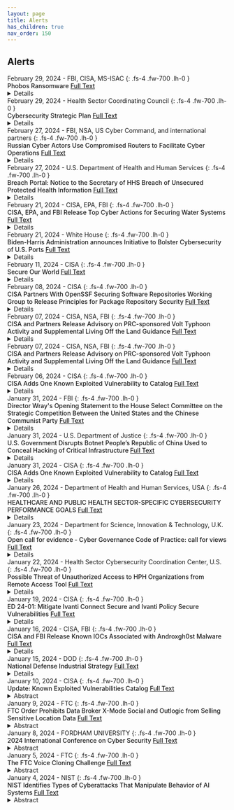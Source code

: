 ```yaml
---
layout: page
title: Alerts 
has_children: true
nav_order: 150 
---
```


## Alerts
<div class="code-example dont-break-out" markdown="1" style="padding-top:0px;padding-bottom:0px">
February 29, 2024 - FBI, CISA, MS-ISAC 
{: .fs-4 .fw-700 .lh-0  }
<p style="font-weight:500; margin:0px" markdown="1">
Phobos Ransomware <a href="https://www.cisa.gov/news-events/cybersecurity-advisories/aa24-060a"> Full Text</a>
</p>
<details>
The Federal Bureau of Investigation (FBI), the Cybersecurity and Infrastructure Security Agency (CISA), and the Multi-State Information Sharing and Analysis Center (MS-ISAC) are releasing this joint CSA, to disseminate known TTPs and IOCs associated with the Phobos ransomware variants observed as recently as February 2024, according to open source reporting. Phobos is structured as a ransomware-as-a-service (RaaS) model. Since May 2019, Phobos ransomware incidents impacting state, local, tribal, and territorial (SLTT) governments have been regularly reported to the MS-ISAC. These incidents targeted municipal and county governments, emergency services, education, public healthcare, and other critical infrastructure entities to successfully ransom several million U.S. dollars.
</details>
</div>

<div class="code-example dont-break-out" markdown="1" style="padding-top:0px;padding-bottom:0px">
February 29, 2024 - Health Sector Coordinating Council 
{: .fs-4 .fw-700 .lh-0  }
<p style="font-weight:500; margin:0px" markdown="1">
Cybersecurity Strategic Plan <a href="https://healthsectorcouncil.org/cyber-strategic-plan/"> Full Text</a>
</p>
<details>
The Health Industry Cybersecurity Strategic Plan (HIC-SP) is a call to action for organizations throughout the healthcare ecosystem to implement foundational cybersecurity programs that address the operational, technological, and governance challenges posed by significant healthcare industry trends over the next five years.
</details>
</div>

<div class="code-example dont-break-out" markdown="1" style="padding-top:0px;padding-bottom:0px">
February 27, 2024 - FBI, NSA, US Cyber Command, and international partners 
{: .fs-4 .fw-700 .lh-0  }
<p style="font-weight:500; margin:0px" markdown="1">
Russian Cyber Actors Use Compromised Routers to Facilitate Cyber Operations <a href="https://www.ic3.gov/Media/News/2024/240227.pdf"> Full Text</a> </p>
<details>
The U.S. Department of Justice, including the FBI, and international partners recently disrupted a GRU botnet consisting of such routers. However, owners of relevant devices should take the remedial actions described below to ensure the long-term success of the disruption effort and to identify and remediate any similar compromises.
</details>
</div>

<div class="code-example dont-break-out" markdown="1" style="padding-top:0px;padding-bottom:0px">
February 27, 2024 - U.S. Department of Health and Human Services 
{: .fs-4 .fw-700 .lh-0  }
<p style="font-weight:500; margin:0px" markdown="1">
Breach Portal: Notice to the Secretary of HHS Breach of Unsecured Protected Health Information <a href="https://ocrportal.hhs.gov/ocr/breach/breach_report.jsf"> Full Text</a>
</p>
<details>
As required by section 13402(e)(4) of the HITECH Act, the Secretary must post a list of breaches of unsecured protected health information affecting 500 or more individuals. The following breaches have been reported to the Secretary:
</details>
</div>

<div class="code-example dont-break-out" markdown="1" style="padding-top:0px;padding-bottom:0px">
February 21, 2024 - CISA, EPA, FBI 
{: .fs-4 .fw-700 .lh-0  }
<p style="font-weight:500; margin:0px" markdown="1">
CISA, EPA, and FBI Release Top Cyber Actions for Securing Water Systems <a href="https://www.cisa.gov/news-events/alerts/2024/02/21/cisa-epa-and-fbi-release-top-cyber-actions-securing-water-systems"> Full Text</a>
</p>
<details>
Today, CISA, the Environmental Protection Agency (EPA), and the Federal Bureau of Investigation (FBI) released the joint fact sheet Top Cyber Actions for Securing Water Systems. This fact sheet outlines the following practical actions Water and Wastewater Systems (WWS) Sector entities can take to better protect water systems from malicious cyber activity and provides actionable guidance to implement concurrently:
</details>
</div>

<div class="code-example dont-break-out" markdown="1" style="padding-top:0px;padding-bottom:0px">
February 21, 2024 - White House
{: .fs-4 .fw-700 .lh-0  }
<p style="font-weight:500; margin:0px" markdown="1">
Biden-Harris Administration announces Initiative to Bolster Cybersecurity of U.S. Ports <a href="https://www.whitehouse.gov/briefing-room/statements-releases/2024/02/21/fact-sheet-biden-harris-administration-announces-initiative-to-bolster-cybersecurity-of-u-s-ports/#:~:text=President%20Biden%20will%20sign%20an,networks%20and%20systems%20are%20secure."> Full Text</a>
</p>
<details>
Today, the Biden-Harris Administration will issue an Executive Order to bolster the security of the nation’s ports, alongside a series of additional actions that will strengthen maritime cybersecurity, fortify our supply chains and strengthen the United States industrial base. The Administration will also announce its intent to bring domestic onshore manufacturing capacity back to America to provide safe, secure cranes to U.S. ports – thanks to an over $20 billion investment in U.S. port infrastructure under President Biden’s Investing in America Agenda. Today’s actions are clear examples of the President’s work to invest in America, secure the country’s supply chains, and strengthen the cybersecurity of our nation’s critical infrastructure against 21st century threats – priorities his Administration has focused on relentlessly since taking office.
</details>
</div>

<div class="code-example dont-break-out" markdown="1" style="padding-top:0px;padding-bottom:0px">
February 11, 2024 - CISA
{: .fs-4 .fw-700 .lh-0  }
<p style="font-weight:500; margin:0px" markdown="1">
Secure Our World <a href="https://www.cisa.gov/secure-our-world"> Full Text</a>
</p>
<details>
We’re increasingly connected through digital tools and more of our sensitive information is online. This convenience comes with risks. Each of us has a part to play in keeping ourselves and others safe. It’s easy to do and takes less time than you think.
</details>
</div>

<div class="code-example dont-break-out" markdown="1" style="padding-top:0px;padding-bottom:0px">
February 08, 2024 - CISA
{: .fs-4 .fw-700 .lh-0  }
<p style="font-weight:500; margin:0px" markdown="1">
CISA Partners With OpenSSF Securing Software Repositories Working Group to Release Principles for Package Repository Security <a href="https://www.cisa.gov/news-events/alerts/2024/02/08/cisa-partners-openssf-securing-software-repositories-working-group-release-principles-package?&web_view=true"> Full Text</a>
</p>
<details>
Today, CISA partnered with the Open Source Security Foundation (OpenSSF) Securing Software Repositories Working Group to publish the Principles for Package Repository Security framework. Recognizing the critical role package repositories play in securing open source software ecosystems, this framework lays out voluntary security maturity levels for package repositories. This publication supports Objective 1.2 of CISA's Open Source Software Security Roadmap, which states the goal of "working collaboratively [with relevant working groups] to develop security principles for package managers."
</details>
</div>

<div class="code-example dont-break-out" markdown="1" style="padding-top:0px;padding-bottom:0px">
February 07, 2024 - CISA, NSA, FBI
{: .fs-4 .fw-700 .lh-0  }
<p style="font-weight:500; margin:0px" markdown="1">
CISA and Partners Release Advisory on PRC-sponsored Volt Typhoon Activity and Supplemental Living Off the Land Guidance <a href="https://www.cisa.gov/news-events/alerts/2024/02/07/cisa-and-partners-release-advisory-prc-sponsored-volt-typhoon-activity-and-supplemental-living-land"> Full Text</a>
</p>
<details>
Today, CISA, the National Security Agency (NSA), and the Federal Bureau of Investigation (FBI) relea
sed a joint Cybersecurity Advisory (CSA), PRC State-Sponsored Actors Compromise and Maintain Persistent Access to U.S. Critical Infrastructure alongside supplemental Joint Guidance: Identifying and Mitigating Living off the Land Techniques.
</details>
</div>

<div class="code-example dont-break-out" markdown="1" style="padding-top:0px;padding-bottom:0px">
February 07, 2024 - CISA, NSA, FBI
{: .fs-4 .fw-700 .lh-0  }
<p style="font-weight:500; margin:0px" markdown="1">
CISA and Partners Release Advisory on PRC-sponsored Volt Typhoon Activity and Supplemental Living Off the Land Guidance <a href="https://www.cisa.gov/news-events/alerts/2024/02/07/cisa-and-partners-release-advisory-prc-sponsored-volt-typhoon-activity-and-supplemental-living-land"> Full Text</a>
</p>
<details>
Today, CISA, the National Security Agency (NSA), and the Federal Bureau of Investigation (FBI) released a joint Cybersecurity Advisory (CSA), PRC State-Sponsored Actors Compromise and Maintain Persistent Access to U.S. Critical Infrastructure alongside supplemental Joint Guidance: Identifying and Mitigating Living off the Land Techniques.
</details>
</div>

<div class="code-example dont-break-out" markdown="1" style="padding-top:0px;padding-bottom:0px">
February 06, 2024 - CISA
{: .fs-4 .fw-700 .lh-0  }
<p style="font-weight:500; margin:0px" markdown="1">
CISA Adds One Known Exploited Vulnerability to Catalog <a href="https://www.cisa.gov/news-events/alerts/2024/02/06/cisa-adds-one-known-exploited-vulnerability-catalog"> Full Text</a>
</p>
<details>
CISA has added one new vulnerability to its Known Exploited Vulnerabilities Catalog, based on evidence of active exploitation.

CVE-2023-4762 Google Chromium V8 Type Confusion Vulnerability
These types of vulnerabilities are frequent attack vectors for malicious cyber actors and pose significant risks to the federal enterprise.
</details>
</div>

<div class="code-example dont-break-out" markdown="1" style="padding-top:0px;padding-bottom:0px">
January 31, 2024 - FBI 
{: .fs-4 .fw-700 .lh-0  }
<p style="font-weight:500; margin:0px" markdown="1">
Director Wray's Opening Statement to the House Select Committee on the Strategic Competition Between the United States and the Chinese Communist Party <a href="https://www.fbi.gov/news/speeches/director-wrays-opening-statement-to-the-house-select-committee-on-the-chinese-communist-party"> Full Text</a>
</p>
<details>
Chairman Gallagher, Ranking Member Krishnamoorthi, and members of the Select Committee, thank you for inviting me to testify here today to discuss the FBI’s ongoing efforts to protect our nation from actions taken by the Chinese government that threaten Americans’ safety and prosperity.
</details>
</div>

<div class="code-example dont-break-out" markdown="1" style="padding-top:0px;padding-bottom:0px">
January 31, 2024 - U.S. Department of Justice
{: .fs-4 .fw-700 .lh-0  }
<p style="font-weight:500; margin:0px" markdown="1">
U.S. Government Disrupts Botnet People’s Republic of China Used to Conceal Hacking of Critical Infrastructure <a href="https://www.justice.gov/opa/pr/us-government-disrupts-botnet-peoples-republic-china-used-conceal-hacking-critical"> Full Text</a>
</p>
<details>
A December 2023 court-authorized operation has disrupted a botnet of hundreds of U.S.-based small office/home office (SOHO) routers hijacked by People’s Republic of China (PRC) state-sponsored hackers.
</details>
</div>

<div class="code-example dont-break-out" markdown="1" style="padding-top:0px;padding-bottom:0px">
January 31, 2024 - CISA 
{: .fs-4 .fw-700 .lh-0  }
<p style="font-weight:500; margin:0px" markdown="1">
CISA Adds One Known Exploited Vulnerability to Catalog <a href="https://www.cisa.gov/news-events/alerts/2024/01/31/cisa-adds-one-known-exploited-vulnerability-catalog"> Full Text</a>
</p>
<details>
CISA has added one new vulnerability to its Known Exploited Vulnerabilities Catalog, based on evidence of active exploitation.

CVE-2022-48618 Apple Multiple Products Improper Authentication Vulnerability
</details>
</div>

<div class="code-example dont-break-out" markdown="1" style="padding-top:0px;padding-bottom:0px">
January 26, 2024 - Department of Health and Human Services, USA 
{: .fs-4 .fw-700 .lh-0  }
<p style="font-weight:500; margin:0px" markdown="1">
HEALTHCARE AND PUBLIC HEALTH SECTOR-SPECIFIC CYBERSECURITY PERFORMANCE GOALS <a href="https://hphcyber.hhs.gov/documents/cybersecurity-performance-goals.pdf"> Full Text</a>
</p>
<details>
The Department of Health and Human Services (HHS) helps the Healthcare and Public Health (HPH) critical infrastructure sector prepare for and respond to cyber threats, adapt to the evolving threat landscape, and build a more resilient sector. As outlined in the HHS Healthcare Sector Cybersecurity concept paper, HHS is publishing these voluntary healthcare specifc Cybersecurity Performance Goals (CPGs) to help healthcare organizations prioritize implementation of high-impact cybersecurity practices. The HPH CPGs are designed to better protect the healthcare sector from cyberattacks, improve response when events occur, and minimize residual risk. HPH CPGs include both essential goals to outline minimum foundational practices for cybersecurity performance and enhanced goals to encourage adoption of more advanced practices. 
</details>
</div>

<div class="code-example dont-break-out" markdown="1" style="padding-top:0px;padding-bottom:0px">
January 23, 2024 - Department for Science, Innovation & Technology, U.K.
{: .fs-4 .fw-700 .lh-0  }
<p style="font-weight:500; margin:0px" markdown="1">
Open call for evidence - Cyber Governance Code of Practice: call for views <a href="https://www.gov.uk/government/calls-for-evidence/cyber-governance-code-of-practice-call-for-views/cyber-governance-code-of-practice-call-for-views"> Full Text</a>
</p>
<details>
The UK has a world leading reputation in cutting edge technologies which is underpinned by a pro-innovation approach to tech regulation. As the digital economy continues to grow at an exponential rate, so does society’s dependence and global interconnectivity. This presents benefits but also challenges. We know that malicious actors pose a significant threat, seeking to capitalise on opportunities that exploit cyber security vulnerabilities in digital systems, disrupting business continuity and causing economic harm. 
</details>
</div>

<div class="code-example dont-break-out" markdown="1" style="padding-top:0px;padding-bottom:0px">
January 22, 2024 - Health Sector Cybersecurity Coordination Center, U.S. 
{: .fs-4 .fw-700 .lh-0  }
<p style="font-weight:500; margin:0px" markdown="1">
Possible Threat of Unauthorized Access to HPH Organizations from Remote Access Tool <a href="https://www.hhs.gov/sites/default/files/threat-unauthorized-access-hph-orgs-sector-alert.pdf"> Full Text</a>
</p>
<details>
Security researchers are warning that Healthcare and Public Health (HPH) organizations that use the remote access tool ScreenConnect could be adversely affected or targeted by threat actors. The impact of potential unauthorized access on both federal and private industry victims, many of which rely on this tool, would be a concerning development for the healthcare sector. This Sector Alert provides a technical overview of issues concerning the remote access tool, IOCs, and recommendations for mitigations to detect and protect against future cyberattacks.
</details>
</div>

<div class="code-example dont-break-out" markdown="1" style="padding-top:0px;padding-bottom:0px">
January 19, 2024 - CISA
{: .fs-4 .fw-700 .lh-0  }
<p style="font-weight:500; margin:0px" markdown="1">
ED 24-01: Mitigate Ivanti Connect Secure and Ivanti Policy Secure Vulnerabilities <a href="https://www.cisa.gov/news-events/directives/ed-24-01-mitigate-ivanti-connect-secure-and-ivanti-policy-secure-vulnerabilities"> Full Text</a>
</p>
<details>
CISA has observed widespread and active exploitation of vulnerabilities in Ivanti Connect Secure and Ivanti Policy Secure solutions, hereafter referred to as “affected products.” Successful exploitation of the vulnerabilities in these affected products allows a malicious threat actor to move laterally, perform data exfiltration, and establish persistent system access, resulting in full compromise of target information systems.
</details>
</div>

<div class="code-example dont-break-out" markdown="1" style="padding-top:0px;padding-bottom:0px">
January 16, 2024 - CISA, FBI
{: .fs-4 .fw-700 .lh-0  }
<p style="font-weight:500; margin:0px" markdown="1">
CISA and FBI Release Known IOCs Associated with Androxgh0st Malware <a href="https://www.cisa.gov/news-events/alerts/2024/01/16/cisa-and-fbi-release-known-iocs-associated-androxgh0st-malware"> Full Text</a>
</p>
<details>
Today, CISA and the Federal Bureau of Investigation (FBI) released a joint Cybersecurity Advisory (CSA), Known Indicators of Compromise Associated with Androxgh0st Malware, to disseminate known indicators of compromise (IOCs) and tactics, techniques, and procedures (TTPs) associated with threat actors deploying Androxgh0st malware.
</details>
</div>


<div class="code-example dont-break-out" markdown="1" style="padding-top:0px;padding-bottom:0px">
January 15, 2024 - DOD 
{: .fs-4 .fw-700 .lh-0  }
<p style="font-weight:500; margin:0px" markdown="1">
National Defense Industrial Strategy <a href="https://dd80b675424c132b90b3-e48385e382d2e5d17821a5e1d8e4c86b.ssl.cf1.rackcdn.com/external/2023-ndis.pdf"> Full Text</a>
</p>
<details>
With the publication of the 2022 National Defense Strategy (NOS), Secretary Austin charted the Defense Department's way forward through this decisive decade. Increasingly coercive actions taken by the People's Republic of China demonstrates its intent to reshape the lndo-Pacific region and broader international system to fit its authoritarian preferences, and the Russian Federation's invasion of Ukraine underscores the acute threat it poses. These threats, along with transboundary challenges like COVID-19, demonstrate the imperative for increased and improved defense capabilities for both the United States and our allies and partners. 
</details>
</div>

<div class="code-example dont-break-out" markdown="1" style="padding-top:0px;padding-bottom:0px">
January 10, 2024 - CISA
{: .fs-4 .fw-700 .lh-0  }
<p style="font-weight:500; margin:0px" markdown="1">
Update: Known Exploited Vulnerabilities Catalog <a href="https://www.cisa.gov/known-exploited-vulnerabilities-catalog"> Full Text</a>
</p>
<details>
  <summary>Abstract</summary>
For the benefit of the cybersecurity community and network defenders—and to help every organization better manage vulnerabilities and keep pace with threat activity—CISA maintains the authoritative source of vulnerabilities that have been exploited in the wild. Organizations should use the KEV catalog as an input to their vulnerability management prioritization framework.
</details>
</div>

<div class="code-example dont-break-out" markdown="1" style="padding-top:0px;padding-bottom:0px">
January 9, 2024 - FTC 
{: .fs-4 .fw-700 .lh-0  }
<p style="font-weight:500; margin:0px" markdown="1">
FTC Order Prohibits Data Broker X-Mode Social and Outlogic from Selling Sensitive Location Data <a href="https://www.ftc.gov/news-events/news/press-releases/2024/01/ftc-order-prohibits-data-broker-x-mode-social-outlogic-selling-sensitive-location-data"> Full Text</a>
</p>
<details>
  <summary>Abstract</summary>
Data broker X-Mode Social and its successor Outlogic will be prohibited from sharing or selling any sensitive location data to settle Federal Trade Commission allegations that the company sold precise location data that could be used to track people’s visits to sensitive locations such as medical and reproductive health clinics, places of religious worship and domestic abuse shelters.
</details>
</div>

<div class="code-example dont-break-out" markdown="1" style="padding-top:0px;padding-bottom:0px">
January 8, 2024 - FORDHAM UNIVERSITY
{: .fs-4 .fw-700 .lh-0  }
<p style="font-weight:500; margin:0px" markdown="1">
2024 International Conference on Cyber Security <a href="https://news.fordham.edu/event/2024-international-conference-on-cyber-security/"> Full Text</a>
</p>
<details>
  <summary>Abstract</summary>
The International Conference on Cyber Security (ICCS) is the premier global cybersecurity event spanning three days, with more than 50 distinguished speakers from the government, the private sector, and academia. It is an unparalleled opportunity for global cyber threat analysis, operations, research, and law enforcement leaders to coordinate and share their efforts to create a more secure world.
</details>
</div>

<div class="code-example dont-break-out" markdown="1" style="padding-top:0px;padding-bottom:0px">
January 5, 2024 - FTC
{: .fs-4 .fw-700 .lh-0  }
<p style="font-weight:500; margin:0px" markdown="1">
The FTC Voice Cloning Challenge <a href="https://www.ftc.gov/news-events/contests/ftc-voice-cloning-challenge"> Full Text</a>
</p>
<details>
  <summary>Abstract</summary>
Voice cloning technology is becoming increasing sophisticated due to improving text-to-speech AI. The technology offers promise, including medical assistance for people who may have lost their voices due to accident or illness. It also poses significant risk: families and small businesses can be targeted with fraudulent extortion scams; creative professionals, such as voice artists, can have their voices appropriated in ways that threaten their livelihoods and deceive the public.
</details>
</div>

<div class="code-example dont-break-out" markdown="1" style="padding-top:0px;padding-bottom:0px">
January 4, 2024 - NIST
{: .fs-4 .fw-700 .lh-0  }
<p style="font-weight:500; margin:0px" markdown="1">
NIST Identifies Types of Cyberattacks That Manipulate Behavior of AI Systems <a href="https://www.nist.gov/news-events/news/2024/01/nist-identifies-types-cyberattacks-manipulate-behavior-ai-systems"> Full Text</a>
</p>
<details>
  <summary>Abstract</summary>
Adversaries can deliberately confuse or even “poison” artificial intelligence (AI) systems to make them malfunction — and there’s no foolproof defense that their developers can employ. Computer scientists from the National Institute of Standards and Technology (NIST) and their collaborators identify these and other vulnerabilities of AI and machine learning (ML) in a new publication.
</details>
</div>










